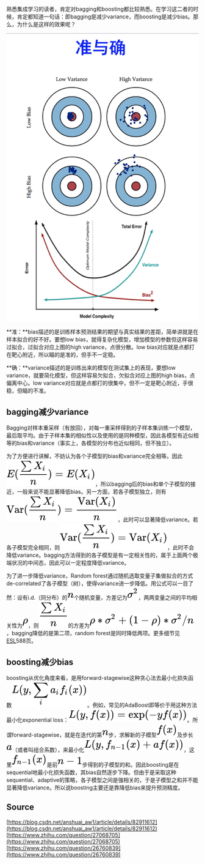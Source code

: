 熟悉集成学习的读者，肯定对bagging和boosting都比较熟悉。在学习这二者的时候，肯定都知道一句话：即bagging是减少variance，而boosting是减少bias。那么，为什么是这样的效果呢？

![bias vs. variance.jpg](./img/1592792496199-41539e75-ef6e-4214-87bb-8dbcf9f78f6e.jpeg)

**准：**bias描述的是训练样本预测结果的期望与真实结果的差距，简单讲就是在样本拟合的好不好。要想low bias，就得复杂化模型，增加模型的参数但这样容易过拟合，过拟合对应上图的high variance，点很分散。low bias对应就是点都打在靶心附近，所以瞄的是准的，但手不一定稳。

**确：**variance描述的是训练出来的模型在测试集上的表现，要想low variance，就要简化模型，但这样容易欠拟合，欠拟合对应上图的high bias，点偏离中心。low variance对应就是点都打的很集中，但不一定是靶心附近，手很稳，但瞄的不准。

<a name="97458e45"></a>
## bagging减少variance

Bagging对样本重采样（有放回），对每一重采样得到的子样本集训练一个模型，最后取平均。由于子样本集的相似性以及使用的是同种模型，因此各模型有近似相等的bias和variance（事实上，各模型的分布也近似相同，但不独立）。

为了方便进行讲解，不妨认为各个子模型的bias和variance完全相等。因此![](./img/487d55ce17e97c6822298d5c924c516d.svg)，所以bagging后的bias和单个子模型的接近，一般来说不能显著降低bias。另一方面，若各子模型独立，则有![](./img/bac51612f6996f3888971c36403542e4.svg)，此时可以显著降低variance。若各子模型完全相同，则![](./img/ab5e0c7e2ea50f26e32654b706c413e6.svg)，此时不会降低variance。bagging方法得到的各子模型是有一定相关性的，属于上面两个极端状况的中间态，因此可以一定程度降低variance。

为了进一步降低variance，Random forest通过随机选取变量子集做拟合的方式de-correlated了各子模型（树），使得variance进一步降低。用公式可以一目了然：设有i.d.（同分布）的![](./img/7b8b965ad4bca0e41ab51de7b31363a1.svg)个随机变量，方差记为![](./img/10e16c6a764d367ca5077a54bf156f7e.svg)，两两变量之间的平均相关性为![](./img/d2606be4e0cd2c9a6179c8f2e3547a85.svg)，则![](./img/bc647cb1af9a65e1ceac1fab1480f224.svg)的方差为![](./img/63cfcfdea8926a40c2044a0b029cc5a0.svg)，bagging降低的是第二项，random forest是同时降低两项。更多细节见[ESL](https://web.stanford.edu/~hastie/ElemStatLearn//printings/ESLII_print10.pdf)588页。

<a name="9eaa9e19"></a>
## boosting减少bias

boosting从优化角度来看，是用forward-stagewise这种贪心法去最小化损失函数![](./img/d97251b6e38b0c27a5e8824061f0db50.svg)。例如，常见的AdaBoost即等价于用这种方法最小化exponential loss：![](./img/eefc2d89e02581296ba34a285994bcf9.svg)。所谓forward-stagewise，就是在迭代的第![](./img/7b8b965ad4bca0e41ab51de7b31363a1.svg)步，求解新的子模型![](./img/50bbd36e1fd2333108437a2ca378be62.svg)及步长![](./img/0cc175b9c0f1b6a831c399e269772661.svg)（或者叫组合系数），来最小化![](./img/b0db3e4781a1d781557a743d06e80ab4.svg)，这里![](./img/9636d1d981dee431016ed579140f47f0.svg)是前![](./img/a438673491daae8148eae77373b6a467.svg)步得到的子模型的和。因此boosting是在sequential地最小化损失函数，其bias自然逐步下降。但由于是采取这种sequential、adaptive的策略，各子模型之间是强相关的，于是子模型之和并不能显著降低variance。所以说boosting主要还是靠降低bias来提升预测精度。

<a name="Source"></a>
## Source

[https://blog.csdn.net/anshuai_aw1/article/details/82911612](https://blog.csdn.net/anshuai_aw1/article/details/82911612)<br />[https://www.zhihu.com/question/27068705](https://www.zhihu.com/question/27068705)<br />[https://www.zhihu.com/question/26760839](https://www.zhihu.com/question/26760839)
